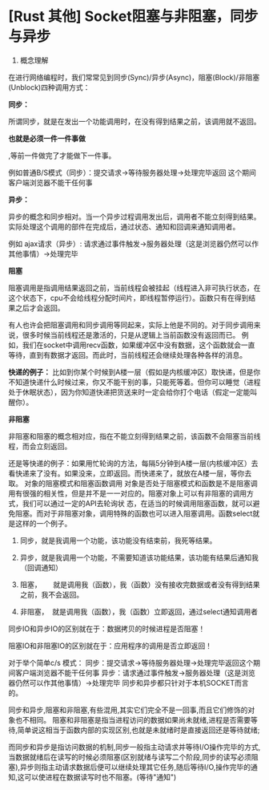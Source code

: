 # [Rust 其他] Socket阻塞与非阻塞，同步与异步

1.  概念理解

在进行网络编程时，我们常常见到同步(Sync)/异步(Async)，阻塞(Block)/非阻塞(Unblock)四种调用方式：

**同步：**

所谓同步，就是在发出一个功能调用时，在没有得到结果之前，该调用就不返回。

**也就是必须一件一件事做**

,等前一件做完了才能做下一件事。

例如普通B/S模式（同步）：提交请求->等待服务器处理->处理完毕返回 这个期间客户端浏览器不能干任何事

**异步：**

异步的概念和同步相对。当一个异步过程调用发出后，调用者不能立刻得到结果。实际处理这个调用的部件在完成后，通过状态、通知和回调来通知调用者。

例如 ajax请求（异步）: 请求通过事件触发->服务器处理（这是浏览器仍然可以作其他事情）->处理完毕

**阻塞**

阻塞调用是指调用结果返回之前，当前线程会被挂起（线程进入非可执行状态，在这个状态下，cpu不会给线程分配时间片，即线程暂停运行）。函数只有在得到结果之后才会返回。

有人也许会把阻塞调用和同步调用等同起来，实际上他是不同的。对于同步调用来说，很多时候当前线程还是激活的，只是从逻辑上当前函数没有返回而已。 例如，我们在socket中调用recv函数，如果缓冲区中没有数据，这个函数就会一直等待，直到有数据才返回。而此时，当前线程还会继续处理各种各样的消息。

**快递的例子：** 比如到你某个时候到A楼一层（假如是内核缓冲区）取快递，但是你不知道快递什么时候过来，你又不能干别的事，只能死等着。但你可以睡觉（进程处于休眠状态），因为你知道快递把货送来时一定会给你打个电话（假定一定能叫醒你）。

**非阻塞**

非阻塞和阻塞的概念相对应，指在不能立刻得到结果之前，该函数不会阻塞当前线程，而会立刻返回。

还是等快递的例子：如果用忙轮询的方法，每隔5分钟到A楼一层(内核缓冲区）去看快递来了没有。如果没来，立即返回。而快递来了，就放在A楼一层，等你去取。
对象的阻塞模式和阻塞函数调用
对象是否处于阻塞模式和函数是不是阻塞调用有很强的相关性，但是并不是一一对应的。阻塞对象上可以有非阻塞的调用方式，我们可以通过一定的API去轮询状 态，在适当的时候调用阻塞函数，就可以避免阻塞。而对于非阻塞对象，调用特殊的函数也可以进入阻塞调用。函数select就是这样的一个例子。

1.  同步，就是我调用一个功能，该功能没有结束前，我死等结果。

2.  异步，就是我调用一个功能，不需要知道该功能结果，该功能有结果后通知我（回调通知）

3.  阻塞，      就是调用我（函数），我（函数）没有接收完数据或者没有得到结果之前，我不会返回。

4.  非阻塞，  就是调用我（函数），我（函数）立即返回，通过select通知调用者

同步IO和异步IO的区别就在于：数据拷贝的时候进程是否阻塞！

阻塞IO和非阻塞IO的区别就在于：应用程序的调用是否立即返回！

对于举个简单c/s 模式：
同步：提交请求->等待服务器处理->处理完毕返回这个期间客户端浏览器不能干任何事
异步：请求通过事件触发->服务器处理（这是浏览器仍然可以作其他事情）->处理完毕
同步和异步都只针对于本机SOCKET而言的。

同步和异步,阻塞和非阻塞,有些混用,其实它们完全不是一回事,而且它们修饰的对象也不相同。
阻塞和非阻塞是指当进程访问的数据如果尚未就绪,进程是否需要等待,简单说这相当于函数内部的实现区别,也就是未就绪时是直接返回还是等待就绪;

而同步和异步是指访问数据的机制,同步一般指主动请求并等待I/O操作完毕的方式,当数据就绪后在读写的时候必须阻塞(区别就绪与读写二个阶段,同步的读写必须阻塞),异步则指主动请求数据后便可以继续处理其它任务,随后等待I/O,操作完毕的通知,这可以使进程在数据读写时也不阻塞。(等待"通知")
